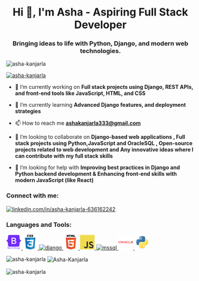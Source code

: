 <h1 align="center">Hi 👋, I'm Asha - Aspiring Full Stack Developer</h1>
<h3 align="center">Bringing ideas to life with Python, Django, and modern web technologies.</h3>

<p align="left"> <img src="https://komarev.com/ghpvc/?username=asha-kanjarla&label=Profile%20views&color=0e75b6&style=flat" alt="asha-kanjarla" /> </p>

<p align="left"> <a href="https://github.com/ryo-ma/github-profile-trophy"><img src="https://github-profile-trophy.vercel.app/?username=asha-kanjarla" alt="asha-kanjarla" /></a> </p>

- 🔭 I’m currently working on **Full stack projects using Django, REST APIs, and front-end tools like JavaScript, HTML, and CSS**

- 🌱 I’m currently learning **Advanced Django features, and deployment strategies**

- 📫 How to reach me **ashakanjarla333@gmail.com**

- 👯 I’m looking to collaborate on **Django-based web applications , Full stack projects using Python,JavaScript and OracleSQL , Open-source projects related to web development and Any innovative ideas where I can contribute with my full stack skills**

- 🤝 I’m looking for help with **Improving best practices in Django and Python backend development & Enhancing front-end skills with modern JavaScript (like React)**




<h3 align="left">Connect with me:</h3>
<p align="left">
<a href="https://linkedin.com/in/linkedin.com/in/asha-kanjarla-636162242" target="blank"><img align="center" src="https://raw.githubusercontent.com/rahuldkjain/github-profile-readme-generator/master/src/images/icons/Social/linked-in-alt.svg" alt="linkedin.com/in/asha-kanjarla-636162242" height="30" width="40" /></a>
</p>

<h3 align="left">Languages and Tools:</h3>
<p align="left"> <a href="https://getbootstrap.com" target="_blank" rel="noreferrer"> <img src="https://raw.githubusercontent.com/devicons/devicon/master/icons/bootstrap/bootstrap-plain-wordmark.svg" alt="bootstrap" width="40" height="40"/> </a>  <a href="https://www.w3schools.com/css/" target="_blank" rel="noreferrer"> <img src="https://raw.githubusercontent.com/devicons/devicon/master/icons/css3/css3-original-wordmark.svg" alt="css3" width="40" height="40"/> </a> <a href="https://www.djangoproject.com/" target="_blank" rel="noreferrer"> <img src="https://cdn.worldvectorlogo.com/logos/django.svg" alt="django" width="40" height="40"/> </a> <a href="https://www.w3.org/html/" target="_blank" rel="noreferrer"> <img src="https://raw.githubusercontent.com/devicons/devicon/master/icons/html5/html5-original-wordmark.svg" alt="html5" width="40" height="40"/> </a> <a href="https://developer.mozilla.org/en-US/docs/Web/JavaScript" target="_blank" rel="noreferrer"> <img src="https://raw.githubusercontent.com/devicons/devicon/master/icons/javascript/javascript-original.svg" alt="javascript" width="40" height="40"/> </a> <a href="https://www.microsoft.com/en-us/sql-server" target="_blank" rel="noreferrer"> <img src="https://www.svgrepo.com/show/303229/microsoft-sql-server-logo.svg" alt="mssql" width="40" height="40"/> </a> <a href="https://www.oracle.com/" target="_blank" rel="noreferrer"> <img src="https://raw.githubusercontent.com/devicons/devicon/master/icons/oracle/oracle-original.svg" alt="oracle" width="40" height="40"/> </a> <a href="https://www.python.org" target="_blank" rel="noreferrer"> <img src="https://raw.githubusercontent.com/devicons/devicon/master/icons/python/python-original.svg" alt="python" width="40" height="40"/> </a> </p>

<p><img align="left" src="https://github-readme-stats.vercel.app/api/top-langs?username=asha-kanjarla&show_icons=true&locale=en&layout=compact" alt="asha-kanjarla" /></p>

<p>&nbsp;<img align="center" src="https://github-readme-stats.vercel.app/api?username=asha-kanjarla&show_icons=true&locale=en" alt="Asha-Kanjarla" /></p>

<p><img align="center" src="https://github-readme-streak-stats.herokuapp.com/?user=asha-kanjarla&" alt="asha-kanjarla" /></p>
